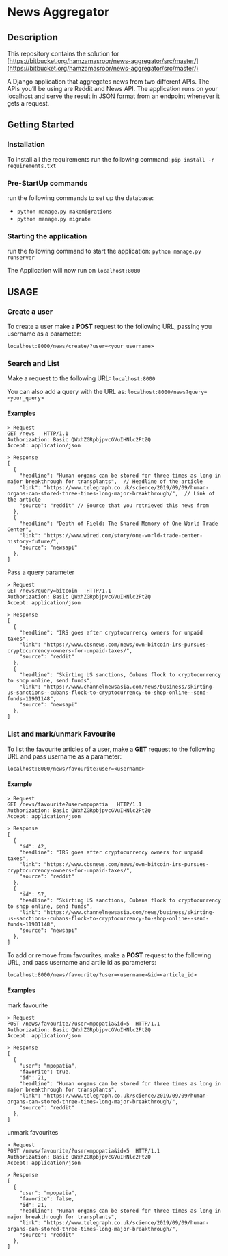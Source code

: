 # News Aggregator
## Description
This repository contains the solution for [https://bitbucket.org/hamzamasroor/news-aggregator/src/master/](https://bitbucket.org/hamzamasroor/news-aggregator/src/master/)

A Django application that aggregates news from two different APIs. The APIs you’ll be using are Reddit and News API. The application runs on your localhost and serve the result in JSON format from an endpoint whenever it gets a request.

## Getting Started
### Installation
To install all the requirements run the following command: 
`pip install -r requirements.txt`
### Pre-StartUp commands
run the following commands to set up the database:
- `python manage.py makemigrations`
- `python manage.py migrate`
### Starting the application
run the following command to start the application:
`python manage.py runserver`

The Application will now run on `localhost:8000`
## USAGE
### Create a user
To create a user make a **POST** request to the following URL, passing you username as a parameter:

`localhost:8000/news/create/?user=<your_username>`

### Search and List
Make a request to the following URL:
`localhost:8000`

You can also add a query with the URL as:
`localhost:8000/news?query=<your_query>`
#### Examples

```
> Request
GET /news   HTTP/1.1
Authorization: Basic QWxhZGRpbjpvcGVuIHNlc2FtZQ
Accept: application/json

> Response
[
  {
    "headline": "Human organs can be stored for three times as long in major breakthrough for transplants",  // Headline of the article
    "link": "https://www.telegraph.co.uk/science/2019/09/09/human-organs-can-stored-three-times-long-major-breakthrough/",  // Link of the article
    "source": "reddit" // Source that you retrieved this news from
  },
  {
    "headline": "Depth of Field: The Shared Memory of One World Trade Center",
    "link": "https://www.wired.com/story/one-world-trade-center-history-future/",
    "source": "newsapi"
  },
]
```
Pass a query parameter
```
> Request
GET /news?query=bitcoin   HTTP/1.1
Authorization: Basic QWxhZGRpbjpvcGVuIHNlc2FtZQ
Accept: application/json

> Response
[
  {
    "headline": "IRS goes after cryptocurrency owners for unpaid taxes",
    "link": "https://www.cbsnews.com/news/own-bitcoin-irs-pursues-cryptocurrency-owners-for-unpaid-taxes/",
    "source": "reddit"
  },
  {
    "headline": "Skirting US sanctions, Cubans flock to cryptocurrency to shop online, send funds",
    "link": "https://www.channelnewsasia.com/news/business/skirting-us-sanctions--cubans-flock-to-cryptocurrency-to-shop-online--send-funds-11901148",
    "source": "newsapi"
  },
]
```
### List and mark/unmark Favourite
To list the favourite articles of a user, make a **GET** request to the following URL and pass username as a parameter:

`localhost:8000/news/favourite?user=<username>`

#### Example

```
> Request
GET /news/favourite?user=mpopatia   HTTP/1.1
Authorization: Basic QWxhZGRpbjpvcGVuIHNlc2FtZQ
Accept: application/json

> Response
[
  {
    "id": 42,
    "headline": "IRS goes after cryptocurrency owners for unpaid taxes",
    "link": "https://www.cbsnews.com/news/own-bitcoin-irs-pursues-cryptocurrency-owners-for-unpaid-taxes/",
    "source": "reddit"
  },
  {
    "id": 57,
    "headline": "Skirting US sanctions, Cubans flock to cryptocurrency to shop online, send funds",
    "link": "https://www.channelnewsasia.com/news/business/skirting-us-sanctions--cubans-flock-to-cryptocurrency-to-shop-online--send-funds-11901148",
    "source": "newsapi"
  },
]
```

To add or remove from favourites, make a **POST** request to the following URL, and pass username and artile id as parameters:

`localhost:8000/news/favourite/?user=<username>&id=<article_id>`

#### Examples

mark favourite
```
> Request
POST /news/favourite/?user=mpopatia&id=5  HTTP/1.1
Authorization: Basic QWxhZGRpbjpvcGVuIHNlc2FtZQ
Accept: application/json

> Response
[
  {
    "user": "mpopatia",
    "favorite": true,
    "id": 21,
    "headline": "Human organs can be stored for three times as long in major breakthrough for transplants",
    "link": "https://www.telegraph.co.uk/science/2019/09/09/human-organs-can-stored-three-times-long-major-breakthrough/",
    "source": "reddit"
  },
]
```
unmark favourites

```
> Request
POST /news/favourite/?user=mpopatia&id=5  HTTP/1.1
Authorization: Basic QWxhZGRpbjpvcGVuIHNlc2FtZQ
Accept: application/json

> Response
[
  {
    "user": "mpopatia",
    "favorite": false,
    "id": 21,
    "headline": "Human organs can be stored for three times as long in major breakthrough for transplants",
    "link": "https://www.telegraph.co.uk/science/2019/09/09/human-organs-can-stored-three-times-long-major-breakthrough/",
    "source": "reddit"
  },
]
```


